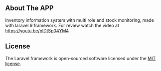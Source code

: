 


## About The APP
Inventory information  system with multi role and stock monitoring, made with laravel 9 framework. For review watch the video at 
https://youtu.be/pIDtSp04YM4


## License

The Laravel framework is open-sourced software licensed under the [MIT license](https://opensource.org/licenses/MIT).
